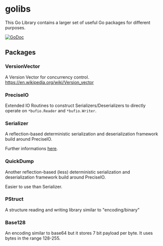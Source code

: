 # golibs
This Go Library contains a larger set of useful Go packages for different purposes.

[![GoDoc](https://godoc.org/github.com/byte-mug/golibs?status.svg)](https://godoc.org/github.com/byte-mug/golibs)

## Packages

### VersionVector

A Version Vector for concurrency control. https://en.wikipedia.org/wiki/Version_vector

### PreciseIO

Extended IO Routines to construct Serializers/Deserializers to directly operate on
`*bufio.Reader` and `*bufio.Writer`.

### Serializer

A reflection-based deterministic serialization and deserialization framework build around PreciseIO.

Further informations [here](serializer/).

### QuickDump

Another reflection-based (less) deterministic serialization and deserialization framework build around PreciseIO.

Easier to use than Serializer.

### PStruct

A structure reading and writing library similar to "encoding/binary"

### Base128

An encoding similar to base64 but it stores 7 bit payload per byte. It uses bytes in the range 128-255.
